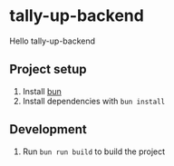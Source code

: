 # tally-up-backend

Hello tally-up-backend

## Project setup

1. Install [bun](https://bun.sh/docs/installation)
2. Install dependencies with `bun install`

## Development

1. Run `bun run build` to build the project
